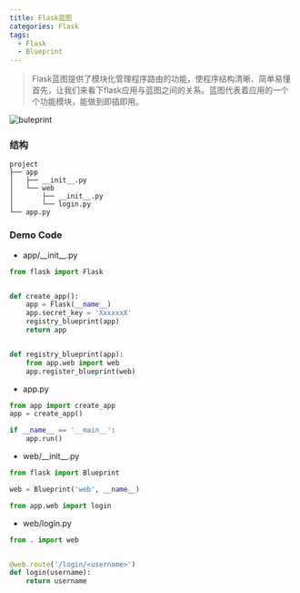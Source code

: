 ```yaml
---
title: Flask蓝图
categories: Flask
tags:
  - Flask
  - Blueprint
---
```



> Flask蓝图提供了模块化管理程序路由的功能，使程序结构清晰、简单易懂
> 首先，让我们来看下flask应用与蓝图之间的关系。蓝图代表着应用的一个个功能模块，能做到即插即用。

![buleprint](/assets/images/img/2019-04-18-buleprint.png)

### 结构
```
project
├── app
│   ├── __init__.py
│   └── web
│       ├── __init__.py
│       └── login.py
└── app.py
```

### Demo Code
- app/\_\_init\_\_.py

```python
from flask import Flask


def create_app():
    app = Flask(__name__)
    app.secret_key = 'XxxxxxX'
    registry_blueprint(app)
    return app


def registry_blueprint(app):
    from app.web import web
    app.register_blueprint(web)

```

- app.py

```python
from app import create_app
app = create_app()

if __name__ == '__main__':
    app.run()
```

- web/\_\_init\_\_.py

```python
from flask import Blueprint

web = Blueprint('web', __name__)

from app.web import login
```

- web/login.py

```python
from . import web


@web.route('/login/<username>')
def login(username):
    return username
```